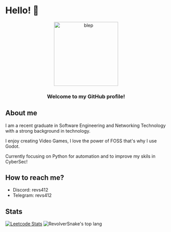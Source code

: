 # Hello! 👋
<div align="center">
  <img width="200" height="200" src="https://gifdb.com/images/high/cute-furry-dance-9aw9nbnvvyba4ozy.webp" alt="blep">
</div>
<h3 align="center">Welcome to my GitHub profile!</h3>
<div>
  <h2>About me</h2>
  <p>I am a recent graduate in Software Engineering and Networking Technology with a strong background in technology.</p>
  <p>I enjoy creating Video Games, I love the power of FOSS that's why I use Godot.</p>
  <p>Currently focusing on Python for automation and to improve my skils in CyberSec!</p>
  <h2>How to reach me?</h2>
  <ul>
    <li>Discord: revs412</li>
    <li>Telegram: revs412</li>
  </ul>
</div>

## Stats
[![Leetcode Stats](https://leetcard.jacoblin.cool/RevolverSnake412)](https://leetcode.com/RevolverSnake412)
![RevolverSnake's top lang](https://github-readme-stats.vercel.app/api/top-langs/?username=RevolverSnake412&theme=highcontrast&title_color=228B22&border_color=228B22&text_color=ffffff&border_radius=0&langs_count=20&layout=compact&size_weight=0.5&count_weight=0.5&custom_title=Preferred+Languages)
